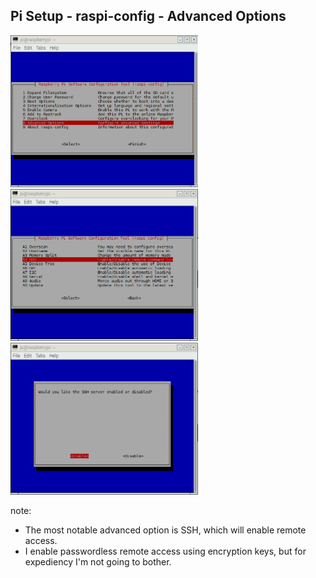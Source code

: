 ##  Pi Setup - raspi-config - Advanced Options

<div>
    <div style="display: inline-block">
        <img src="resources/raspi-config-advanced-options.png" width="300">
    </div>
    <div style="display: inline-block">
        <img src="resources/raspi-config-advanced-options-ssh.png" width="300">
    </div>
    <div style="display: inline-block">
        <img src="resources/raspi-config-advanced-options-ssh-enable.png" width="300">
    </div>
</div>

note:
- The most notable advanced option is SSH, which will enable remote access.
- I enable passwordless remote access using encryption keys, but for expediency I'm not going to bother.
